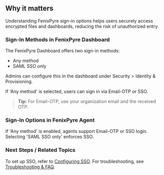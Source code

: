 
## Why it matters
Understanding FenixPyre sign-in options helps users securely access encrypted files and dashboards, reducing the risk of unauthorized entry.

### Sign-In Methods in FenixPyre Dashboard
The FenixPyre Dashboard offers two sign-in methods:

- Any method
- SAML SSO only

Admins can configure this in the dashboard under Security > Identity & Provisioning.

If 'Any method' is selected, users can sign in via Email-OTP or SSO.

> **Tip:** For Email-OTP, use your organization email and the received OTP.

<!-- IMG:     ./media/05-user-guide/dashboard-signin-options.png | Alt: FenixPyre Dashboard sign-in configuration -->

### Sign-In Options in FenixPyre Agent
If 'Any method' is enabled, agents support Email-OTP or SSO login. Selecting 'SAML SSO only' enforces SSO.

<!-- IMG:     ./media/05-user-guide/agent-signin-options.png | Alt: FenixPyre Agent sign-in interface -->

### Next Steps / Related Topics
To set up SSO, refer to [Configuring SSO](/03-setup-&-installation/configure-sso). For troubleshooting, see [Troubleshooting & FAQ](/09-troubleshooting-&-faq).
